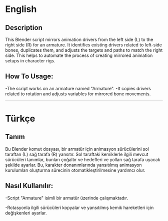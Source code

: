 # English

## Description

This Blender script mirrors animation drivers from the left side (L) to the right side (R) for an armature. It identifies existing drivers related to left-side bones, duplicates them, and adjusts the targets and paths to match the right side. This helps to automate the process of creating mirrored animation setups in character rigs.

## How To Usage:
-The script works on an armature named "Armature".
-It copies drivers related to rotation and adjusts variables for mirrored bone movements.

---

# Türkçe

## Tanım

Bu Blender komut dosyası, bir armatür için animasyon sürücülerini sol taraftan (L) sağ tarafa (R) yansıtır. Sol taraftaki kemiklerle ilgili mevcut sürücüleri tanımlar, bunları çoğaltır ve hedefleri ve yolları sağ tarafa uyacak şekilde ayarlar. Bu, karakter donanımlarında yansıtılmış animasyon kurulumları oluşturma sürecinin otomatikleştirilmesine yardımcı olur.

## Nasıl Kullanılır:

-Script "Armature" isimli bir armatür üzerinde çalışmaktadır.

-Rotasyonla ilgili sürücüleri kopyalar ve yansıtılmış kemik hareketleri için değişkenleri ayarlar.
